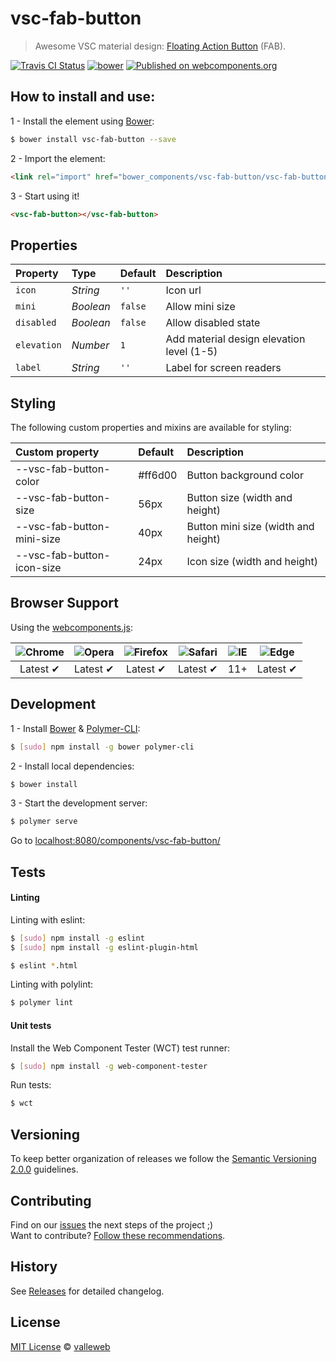 # vsc-fab-button

> Awesome VSC material design: [Floating Action Button](https://material.io/guidelines/components/buttons-floating-action-button.html) (FAB).

[![Travis CI Status](https://travis-ci.org/valleweb/vsc-fab-button.svg?branch=master)](https://travis-ci.org/valleweb/vsc-fab-button)
[![bower](https://img.shields.io/bower/v/vsc-fab-button.svg)](https://www.npmjs.com/package/vsc-fab-button)
[![Published on webcomponents.org](https://img.shields.io/badge/webcomponents.org-published-blue.svg)](https://www.webcomponents.org/element/valleweb/vsc-fab-button)

## How to install and use:

1 - Install the element using [Bower](http://bower.io/):

```sh
$ bower install vsc-fab-button --save
```

2 -  Import the element:

```html
<link rel="import" href="bower_components/vsc-fab-button/vsc-fab-button.html">
```

3 - Start using it!

<!--
```
<custom-element-demo>
  <template>
    <link rel="import" href="vsc-fab-button.html">
    <next-code-block></next-code-block>
  </template>
</custom-element-demo>
```
-->

```html
<vsc-fab-button></vsc-fab-button>
```

## Properties

Property    | Type      | Default | Description
:---        |:---       |:---     |:---
`icon`      | *String*  | `''`    | Icon url
`mini`      | *Boolean* | `false` | Allow mini size
`disabled`  | *Boolean* | `false` | Allow disabled state
`elevation` | *Number*  | `1`     | Add material design elevation level (1-5)
`label`     | *String*  | `''`    | Label for screen readers

## Styling

The following custom properties and mixins are available for styling:

Custom property                     | Default | Description
:---                                |:---     |:---
--vsc-fab-button-color              | #ff6d00 | Button background color
--vsc-fab-button-size               | 56px    | Button size (width and height)
--vsc-fab-button-mini-size          | 40px    | Button mini size (width and height)
--vsc-fab-button-icon-size          | 24px    | Icon size (width and height)


## Browser Support

Using the [webcomponents.js](https://github.com/WebComponents/webcomponentsjs):

 ![Chrome](https://cdnjs.cloudflare.com/ajax/libs/browser-logos/39.2.2/chrome/chrome_48x48.png) | ![Opera](https://cdnjs.cloudflare.com/ajax/libs/browser-logos/39.2.2/opera/opera_48x48.png) | ![Firefox](https://cdnjs.cloudflare.com/ajax/libs/browser-logos/39.2.2/firefox/firefox_48x48.png) | ![Safari](https://cdnjs.cloudflare.com/ajax/libs/browser-logos/39.2.2/safari/safari_48x48.png) |![IE](https://cdnjs.cloudflare.com/ajax/libs/browser-logos/39.2.2/archive/internet-explorer_9-11/internet-explorer_9-11_48x48.png) |  ![Edge](https://cdnjs.cloudflare.com/ajax/libs/browser-logos/39.2.2/edge/edge_48x48.png) |
:---: | :---: | :---: | :---: | :---: | :---: |
Latest ✔ | Latest ✔ | Latest ✔ | Latest ✔ | 11+ | Latest ✔

## Development

1 - Install [Bower](http://bower.io/) & [Polymer-CLI](https://www.polymer-project.org/1.0/docs/tools/polymer-cli):

```sh
$ [sudo] npm install -g bower polymer-cli
```

2 - Install local dependencies:

```sh
$ bower install
```

3 - Start the development server:

```sh
$ polymer serve
```

Go to [localhost:8080/components/vsc-fab-button/](http://localhost:8080/components/vsc-fab-button/)


## Tests

#### Linting

Linting with eslint:

```sh
$ [sudo] npm install -g eslint
$ [sudo] npm install -g eslint-plugin-html

$ eslint *.html
```

Linting with polylint:

```sh
$ polymer lint
```

#### Unit tests

Install the Web Component Tester (WCT) test runner:

```sh
$ [sudo] npm install -g web-component-tester
```

Run tests:

```sh
$ wct
```

## Versioning

To keep better organization of releases we follow the [Semantic Versioning 2.0.0](http://semver.org/) guidelines.

## Contributing

Find on our [issues](https://github.com/valleweb/vsc-fab-button/issues/) the next steps of the project ;)
<br>
Want to contribute? [Follow these recommendations](https://github.com/valleweb/vsc-fab-button/blob/master/CONTRIBUTING.md).

## History

See [Releases](https://github.com/valleweb/vsc-fab-button/releases) for detailed changelog.

## License

[MIT License](https://github.com/valleweb/vsc-fab-button/blob/master/LICENSE.md) © [valleweb](https://github.com/orgs/valleweb/people)
